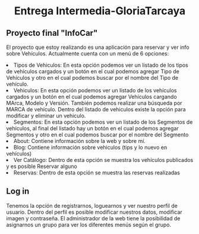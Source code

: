 <h1 align="center"> Entrega Intermedia-GloriaTarcaya </h1>
<h2>Proyecto final "InfoCar" </h2>
<p align="left">El proyecto que estoy realizando es una aplicación para reservar y ver info sobre Vehículos. Actualmente cuenta con un menú de 6 opciones:</p>
<p>
<li> Tipos de Vehiculos: En esta opción podemos ver un listado de los tipos de vehículos cargados y un botón en el cual podemos agregar Tipo de Vehículos y otro en el cual podemos buscar por  el nombre del Tipo de vehículo.</li>
<li>Vehiculos: En esta opción podemos ver un listado de los vehículos cargados y un botón en el cual podemos agregar  Vehículos cargando MArca, Modelo y Versión. También podemos realizar una búsqueda por MARCA de vehículo. 
Dentro del listado de vehiculos existe la opción para modificar y eliminar un vehiculo.</li>
<li>Segmentos: En esta opción podemos ver un listado de los Segmentos de vehículos, al final del listado hay un botón en el cual podemos agregar Segmentos y otro en el cual podemos buscar por el nombre del Segmento</li>
<li>About: Contiene información sobre la web y sobre mí.</li>
<li>Blog: Contiene información sobre vehiculos (tips y lo nuevo en vehículos)</li>
<li>Ver Catálogo: Dentro de esta opción se muestra los vehículos publicados y es posible Reservar alguno</li>
<li>Reservas: Dentro de esta opción se muestra las reservas realizadas</li>
</p>
<p> </p>
<h2>Log in</h2>
<p> Tenemos la opción de registrarnos, loguearnos y ver nuestro perfil de usuario. Dentro del perfil es posible modificar nuestros datos, modificar imagen y contraseña. El administrador de la web tiene la posibilidad de asignarnos un grupo para ver los diferentes menús según el grupo.
</p>


